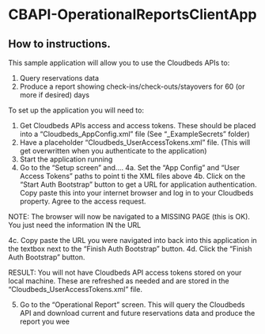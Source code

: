 # CBAPI-OperationalReportsClientApp

## How to instructions.

This sample application will allow you to use the Cloudbeds APIs to:
1.	Query reservations data
2.	Produce a report showing check-ins/check-outs/stayovers for 60 (or more if desired) days

To set up the application you will need to:
1.	Get Cloudbeds APIs access and access tokens.   These should be placed into a “Cloudbeds_AppConfig.xml” file (See “_ExampleSecrets” folder)
2.	Have a placeholder “Cloudbeds_UserAccessTokens.xml” file.  (This will get overwritten when you authenticate to the application)
3.	Start the application running
4.	Go to the “Setup screen” and….
4a. Set the “App Config” and “User Access Tokens” paths to point ti the XML files above
4b. Click on the “Start Auth Bootstrap” button to get a URL for application authentication.  Copy paste this into your internet browser and log in to your Cloudbeds property.  Agree to the access request.

NOTE: The browser will now be navigated to a MISSING PAGE (this is OK).  You just need the information IN the URL

4c. Copy paste the URL you were navigated into back into this application in the textbox next to the “Finish Auth Bootstrap” button.
4d. Click the “Finish Auth Bootstrap” button.

RESULT: You will not have Cloudbeds API access tokens stored on your local machine.  These are refreshed as needed and are stored in the “Cloudbeds_UserAccessTokens.xml” file.  

5.	Go to the “Operational Report” screen.  This will query the Cloudbeds API and download current and future reservations data and produce the report you wee
